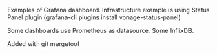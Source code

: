 Examples of Grafana dashboard. 
Infrastructure example is using Status Panel plugin (grafana-cli plugins install vonage-status-panel)

Some dashboards use Prometheus as datasource. Some InflixDB.

Added with git mergetool
